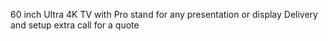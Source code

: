 60 inch Ultra 4K TV with Pro stand for any presentation or display
Delivery and setup extra call for a quote
